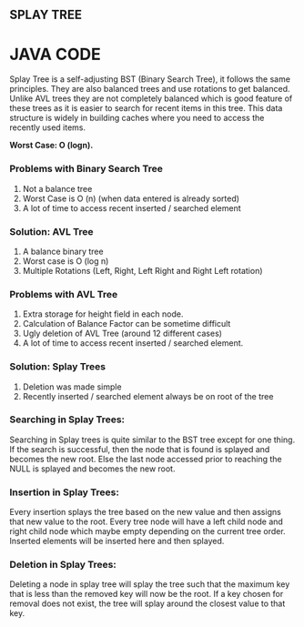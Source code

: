 ## SPLAY TREE
# JAVA CODE


Splay Tree is a self-adjusting BST (Binary Search Tree), it follows the 
same principles. They are also balanced trees and use rotations to get 
balanced. Unlike AVL trees they are not completely balanced which is 
good feature of these trees as it is easier to search for recent items 
in this tree.  This data structure is widely in building caches where 
you need to access the recently used items.

**Worst Case: O (logn).**

### Problems with Binary Search Tree 
1. Not a balance tree 
2. Worst Case is O (n) (when data entered is already sorted) 
3. A lot of time to access recent inserted / searched element 

### Solution: AVL Tree 
1. A balance binary tree 
2. Worst case is O (log n)
3. Multiple Rotations (Left, Right, Left Right and Right Left rotation)

### Problems with AVL Tree 
1. Extra storage for height field in each node. 
2. Calculation of Balance Factor can be sometime difficult 
3. Ugly deletion of AVL Tree (around 12 different cases) 
4. A lot of time to access recent inserted / searched element. 

### Solution: Splay Trees
1. Deletion was made simple 
2. Recently inserted / searched element always be on root of the tree

### Searching in Splay Trees: 
Searching in Splay trees is quite similar to the BST tree except for one 
thing. If the search is successful, then the node that is found is 
splayed and becomes the new root. Else the last node accessed prior to 
reaching the NULL is splayed and becomes the new root.

### Insertion in Splay Trees:
Every insertion splays the tree based on the new value and then assigns 
that new value to the root.  Every tree node will have a left child node 
and right child node which maybe empty depending on the current tree 
order. Inserted elements will be inserted here and then splayed.

### Deletion in Splay Trees:
Deleting a node in splay tree will splay the tree such that the maximum 
key that is less than the removed key will now be the root. If a key 
chosen for removal does not exist, the tree will splay around the 
closest value to that key.

